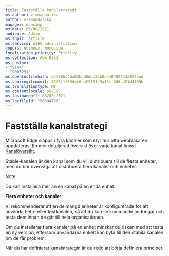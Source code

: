 ```yaml
---
title: Fastställa kanalstrategi
ms.author: v-smandalika
author: v-smandalika
manager: dansimp
ms.date: 03/08/2021
audience: Admin
ms.topic: article
ms.service: o365-administration
ROBOTS: NOINDEX, NOFOLLOW
localization_priority: Priority
ms.collection: Adm_O365
ms.custom:
- "9144"
- "9005291"
ms.openlocfilehash: d3288bc4da83bcd8ddc82b0ce40482453a822aad
ms.sourcegitcommit: 4883f1f89d4c6ca23161e9a43ff206ad21d4f09b
ms.translationtype: MT
ms.contentlocale: sv-SE
ms.lasthandoff: 03/08/2021
ms.locfileid: "50694796"
---
```

# <a name="determine-channel-strategy"></a>Fastställa kanalstrategi

Microsoft Edge släpps i fyra kanaler som styr hur ofta webbläsaren uppdateras. En mer detaljerad översikt över varje kanal finns i [Kanalöversikt.](https://docs.microsoft.com/DeployEdge/microsoft-edge-channels#channel-overview)

Stable-kanalen är den kanal som du vill distribuera till de flesta enheter, men du bör överväga att distribuera flera kanaler och enheter.

> [!NOTE]
> Du kan installera mer än en kanal på en enda enhet.

**Flera enheter och kanaler**

Vi rekommenderar att en delmängd enheter är konfigurerade för att använda beta- eller testkanalen, så att du kan se kommande ändringar och testa dem innan de går till hela organisationen.

Om du installerar flera kanaler på en enhet minskar du risken med att testa en ny version, eftersom användarna enkelt kan byta till den stabila kanalen om de får problem.

När du har definierat kanalstrategin är du redo att börja definiera principer.

